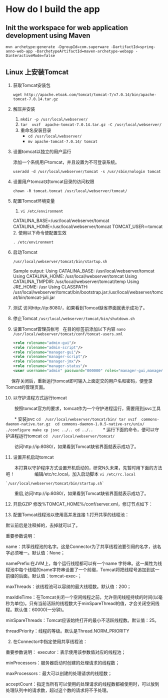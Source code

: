 # How do I build the app

## Init the workspace for web application development using Maven

`mvn archetype:generate -DgroupId=com.superware -DartifactId=spring-anno-web-app -DarchetypeArtifactId=maven-archetype-webapp -DinteractiveMode=false`

## Linux 上安装Tomcat

1. 获取Tomcat安装包

   `wget http://apache.etoak.com/tomcat/tomcat-7/v7.0.14/bin/apache-tomcat-7.0.14.tar.gz`

2. 解压并安装
   1. `mkdir -p /usr/local/webserver/`
   2. `tar  xvzf  apache-tomcat-7.0.14.tar.gz -C /usr/local/webserver/`
   3. 重命名安装目录
      * `cd /usr/local/webserver/`
      * `mv apache-tomcat-7.0.14/ tomcat`

3. 设置tomcat以独立的用户运行

   添加一个系统用户tomcat，并且设置为不可登录系统。 
   
   `useradd -d /usr/local/webserver/tomcat -s /usr/sbin/nologin tomcat`

4. 设置用户tomcat对tomcat目录的访问权限

   `chown -R tomcat.tomcat /usr/local/webserver/tomcat/`

5. 配置Tomcat环境变量
   1. `vi /etc/environment`
   
     CATALINA_BASE=/usr/local/webserver/tomcat
     CATALINA_HOME=/usr/local/webserver/tomcat
     TOMCAT_USER＝tomcat
   2. 使用以下命令使配置生效
   
     `. /etc/environment`

6. 启动Tomcat

   `/usr/local/webserver/tomcat/bin/startup.sh`
   
   Sample output:
   Using CATALINA_BASE:   /usr/local/webserver/tomcat
   Using CATALINA_HOME:   /usr/local/webserver/tomcat
   Using CATALINA_TMPDIR: /usr/local/webserver/tomcat/temp
   Using JRE_HOME:        /usr
   Using CLASSPATH:       /usr/local/webserver/tomcat/bin/bootstrap.jar:/usr/local/webserver/tomcat/bin/tomcat-juli.jar

7. 测试
   访问http://ip:8080/，如果看到Tomcat缺省界面就表示成功了。

8. 停止Tomcat
   `/usr/local/webserver/tomcat/bin/shutdown.sh`

9. 设置Tomcat管理员帐号
   在目的标签前添加以下内容
   `nano /usr/local/webserver/tomcat/conf/tomcat-users.xml`
 
   ```xml
   <role rolename="admin-gui"/>
   <role rolename="admin-script"/>
   <role rolename="manager-gui"/>
   <role rolename="manager-script"/>
   <role rolename="manager-jmx"/>
   <role rolename="manager-status"/>
   <user username="admin" password="000000" roles="manager-gui,manager-script,manager-jmx,manager-status,admin-script,admin-gui"/>
   ```
　 保存关闭后，重新运行tomcat即可输入上面定交的用户名和密码，便登录Tomcat的管理页面。

10. 以守护进程方式运行tomcat

　　按照tomcat官方的要求，tomcat作为一个守护进程运行，需要用到jsvc工具

　　* 安装jsvc
    ```
    cd  /usr/local/webserver/tomcat/bin/
    tar xvzf  commons-daemon-native.tar.gz 
    cd commons-daemon-1.0.5-native-src/unix/
    ./configure
    make
    cp jsvc ../..
    cd ../..
    ```
　　* 运行下面的命令，便可以守护进程运行tomcat
    `cd  /usr/local/webserver/tomcat/`

　　访问http://ip:8080/，如果看到Tomcat缺省界面就表示成功了。

11. 设置开机启动tomcat

　　本打算以守护程序方式设置开机启动的，研究N久未果，先暂时用下面的方法吧！
　　
　　编辑/etc/rc.local，加入启动脚本
    `vi /etc/rc.local`
 
    `/usr/local/webserver/tomcat/bin/startup.sh`

　　重启,访问http://ip:8080/，如果看到Tomcat缺省界面就表示成功了。

12. 开启GZIP
    修改%TOMCAT_HOME%/conf/server.xml，修订节点如下：
    <Connector port="80" protocol="HTTP/1.1"   
           connectionTimeout="20000"   
           redirectPort="8443" URIEncoding="utf-8"   
                       compression="on"   
                       compressionMinSize="50" noCompressionUserAgents="gozilla, traviata"   
                       compressableMimeType="text/html,text/xml,text/javascript,text/css,text/plain" /> 
                       
13. 配置Tomcat线程池以使用高并发连接
  1.打开共享的线程池：

  <Service name="Catalina">  
  <!--The connectors can use a shared executor, you can define one or more named thread pools-->  
  <Executor name="tomcatThreadPool" namePrefix="catalina-exec-"    
    maxThreads="1000" minSpareThreads="50" maxIdleTime="600000"/>
  默认前后是注释<!-- -->掉的，去掉就可以了。

  重要参数说明：

  name：共享线程池的名字。这是Connector为了共享线程池要引用的名字，该名字必须唯一。默认值：None；

  namePrefix:在JVM上，每个运行线程都可以有一个name 字符串。这一属性为线程池中每个线程的name字符串设置了一个前缀，Tomcat将把线程号追加到这一前缀的后面。默认值：tomcat-exec-；

  maxThreads：该线程池可以容纳的最大线程数。默认值：200；

  maxIdleTime：在Tomcat关闭一个空闲线程之前，允许空闲线程持续的时间(以毫秒为单位)。只有当前活跃的线程数大于minSpareThread的值，才会关闭空闲线程。默认值：60000(一分钟)。

  minSpareThreads：Tomcat应该始终打开的最小不活跃线程数。默认值：25。

  threadPriority：线程的等级。默认是Thread.NORM_PRIORITY

  2. 在Connector中指定使用共享线程池：

  <Connector executor="tomcatThreadPool"
           port="8080" protocol="HTTP/1.1"
               connectionTimeout="20000"
               redirectPort="8443" 
           minProcessors="5"
           maxProcessors="75"
           acceptCount="1000"/>

 

  重要参数说明：
  executor：表示使用该参数值对应的线程池；

  minProcessors：服务器启动时创建的处理请求的线程数；

  maxProcessors：最大可以创建的处理请求的线程数；

  acceptCount：指定当所有可以使用的处理请求的线程数都被使用时，可以放到处理队列中的请求数，超过这个数的请求将不予处理。
